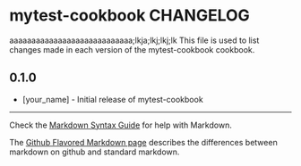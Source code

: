 mytest-cookbook CHANGELOG
=========================
aaaaaaaaaaaaaaaaaaaaaaaaaaaa;lkja;lkj;lkj;lk
This file is used to list changes made in each version of the mytest-cookbook cookbook.

0.1.0
-----
- [your_name] - Initial release of mytest-cookbook

- - -
Check the [Markdown Syntax Guide](http://daringfireball.net/projects/markdown/syntax) for help with Markdown.

The [Github Flavored Markdown page](http://github.github.com/github-flavored-markdown/) describes the differences between markdown on github and standard markdown.

